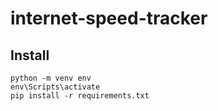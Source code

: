 # internet-speed-tracker

## Install

```
python -m venv env
env\Scripts\activate
pip install -r requirements.txt
```

